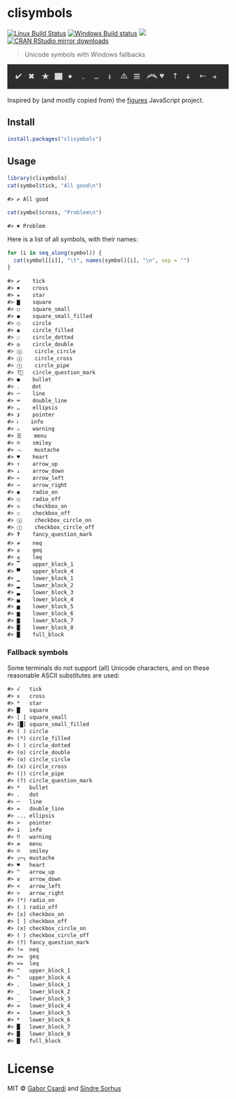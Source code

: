 



# clisymbols

[![Linux Build Status](https://travis-ci.org/r-lib/clisymbols.svg?branch=master)](https://app.travis-ci.com/r-lib/clisymbols)
[![Windows Build status](https://ci.appveyor.com/api/projects/status/github/r-lib/clisymbols?svg=true)](https://ci.appveyor.com/project/gaborcsardi/clisymbols)
[![](https://www.r-pkg.org/badges/version/clisymbols)](https://www.r-pkg.org/pkg/clisymbols)
[![CRAN RStudio mirror downloads](https://cranlogs.r-pkg.org/badges/clisymbols)](https://www.r-pkg.org/pkg/clisymbols)


> Unicode symbols with Windows fallbacks

![](/screenshot.png)

Inspired by (and mostly copied from) the
[figures](https://github.com/sindresorhus/figures) JavaScript project.

## Install


```r
install.packages("clisymbols")
```

## Usage


```r
library(clisymbols)
cat(symbol$tick, "All good\n")
```

```
#> ✔ All good
```

```r
cat(symbol$cross, "Problem\n")
```

```
#> ✖ Problem
```

Here is a list of all symbols, with their names:


```r
for (i in seq_along(symbol)) {
  cat(symbol[[i]], "\t", names(symbol)[i], "\n", sep = "")
}
```

```
#> ✔	tick
#> ✖	cross
#> ★	star
#> ▇	square
#> ◻	square_small
#> ◼	square_small_filled
#> ◯	circle
#> ◉	circle_filled
#> ◌	circle_dotted
#> ◎	circle_double
#> ⓞ	circle_circle
#> ⓧ	circle_cross
#> Ⓘ	circle_pipe
#> ?⃝	circle_question_mark
#> ●	bullet
#> ․	dot
#> ─	line
#> ═	double_line
#> …	ellipsis
#> ❯	pointer
#> ℹ	info
#> ⚠	warning
#> ☰	menu
#> ☺	smiley
#> ෴	mustache
#> ♥	heart
#> ↑	arrow_up
#> ↓	arrow_down
#> ←	arrow_left
#> →	arrow_right
#> ◉	radio_on
#> ◯	radio_off
#> ☒	checkbox_on
#> ☐	checkbox_off
#> ⓧ	checkbox_circle_on
#> Ⓘ	checkbox_circle_off
#> ❓	fancy_question_mark
#> ≠	neq
#> ≥	geq
#> ≤	leq
#> ▔	upper_block_1
#> ▀	upper_block_4
#> ▁	lower_block_1
#> ▂	lower_block_2
#> ▃	lower_block_3
#> ▄	lower_block_4
#> ▅	lower_block_5
#> ▆	lower_block_6
#> ▇	lower_block_7
#> █	lower_block_8
#> █	full_block
```

### Fallback symbols

Some terminals do not support (all) Unicode characters, and on these reasonable
ASCII substitutes are used:


```
#> √   tick
#> x   cross
#> *   star
#> █   square
#> [ ] square_small
#> [█] square_small_filled
#> ( ) circle
#> (*) circle_filled
#> ( ) circle_dotted
#> (o) circle_double
#> (o) circle_circle
#> (x) circle_cross
#> (|) circle_pipe
#> (?) circle_question_mark
#> *   bullet
#> .   dot
#> ─   line
#> =   double_line
#> ... ellipsis
#> >   pointer
#> i   info
#> ‼   warning
#> ≡   menu
#> ☺   smiley
#> ┌─┐ mustache
#> ♥   heart
#> ^   arrow_up
#> v   arrow_down
#> <   arrow_left
#> >   arrow_right
#> (*) radio_on
#> ( ) radio_off
#> [x] checkbox_on
#> [ ] checkbox_off
#> (x) checkbox_circle_on
#> ( ) checkbox_circle_off
#> (?) fancy_question_mark
#> !=  neq
#> >=  geq
#> <=  leq
#> ^   upper_block_1
#> ^   upper_block_4
#> .   lower_block_1
#> _   lower_block_2
#> _   lower_block_3
#> =   lower_block_4
#> =   lower_block_5
#> *   lower_block_6
#> █   lower_block_7
#> █   lower_block_8
#> █   full_block
```

# License

MIT © [Gabor Csardi](https://gaborcsardi.org) and [Sindre Sorhus](https://sindresorhus.com)
